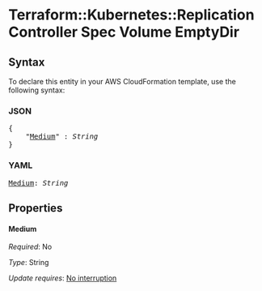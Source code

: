 # Terraform::Kubernetes::ReplicationController Spec Volume EmptyDir

## Syntax

To declare this entity in your AWS CloudFormation template, use the following syntax:

### JSON

<pre>
{
    "<a href="#medium" title="Medium">Medium</a>" : <i>String</i>
}
</pre>

### YAML

<pre>
<a href="#medium" title="Medium">Medium</a>: <i>String</i>
</pre>

## Properties

#### Medium

_Required_: No

_Type_: String

_Update requires_: [No interruption](https://docs.aws.amazon.com/AWSCloudFormation/latest/UserGuide/using-cfn-updating-stacks-update-behaviors.html#update-no-interrupt)

